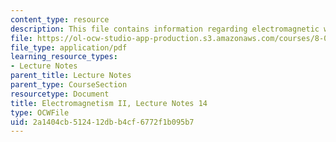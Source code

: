 ```yaml
---
content_type: resource
description: This file contains information regarding electromagnetic waves.
file: https://ol-ocw-studio-app-production.s3.amazonaws.com/courses/8-07-electromagnetism-ii-fall-2012/2a1404cb512412dbb4cf6772f1b095b7_MIT8_07F12_ln14.pdf
file_type: application/pdf
learning_resource_types:
- Lecture Notes
parent_title: Lecture Notes
parent_type: CourseSection
resourcetype: Document
title: Electromagnetism II, Lecture Notes 14
type: OCWFile
uid: 2a1404cb-5124-12db-b4cf-6772f1b095b7
---
```


